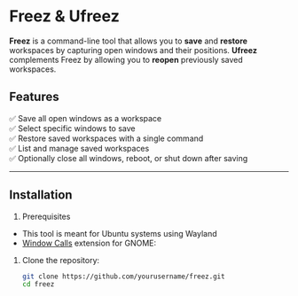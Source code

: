 # Freez & Ufreez

**Freez** is a command-line tool that allows you to **save** and **restore** workspaces by capturing open windows and their positions. **Ufreez** complements Freez by allowing you to **reopen** previously saved workspaces.

## Features

✅ Save all open windows as a workspace  
✅ Select specific windows to save  
✅ Restore saved workspaces with a single command  
✅ List and manage saved workspaces  
✅ Optionally close all windows, reboot, or shut down after saving  

---

## Installation

1. Prerequisites
  - This tool is meant for Ubuntu systems using Wayland
  - [Window Calls](https://extensions.gnome.org/extension/4724/window-calls/) extension for GNOME:  

1. Clone the repository:
   ```sh
   git clone https://github.com/yourusername/freez.git
   cd freez
